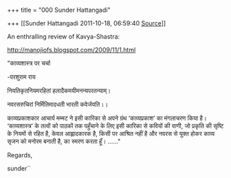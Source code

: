 +++
title = "000 Sunder Hattangadi"

+++
[[Sunder Hattangadi	2011-10-18, 06:59:40 [Source](https://groups.google.com/g/samskrita/c/HXiCA0uqGjo)]]



An enthralling review of Kavya-Shastra:



<http://manojiofs.blogspot.com/2009/11/1.html>



"काव्यशास्त्र पर चर्चा

-परशुराम राय



नियतिकृतनियमरहितां हलादैकमयीमनन्यपरतन्याम्।



नवरसरुचिरां निर्मितिमादधती भारती कवेर्जयति।।



काव्यप्रकाशकार आचार्य मम्मट ने इसी कारिका से अपने ग्रंथ ‘काव्यप्रकाश’ का मंगलाचरण किया है। ‘काव्यशास्त्र’ के तत्वों को पाठकों तक पहुँचाने के लिए इसी कारिका से कवियों की वाणी, जो प्रकृति की सृष्टि के नियमों से रहित है, केवल आह्लादकारक है, किसी पर आश्रित नहीं है और नवरस से युक्त होकर काव्य सृजन को मनोरम बनाती है, का स्मरण करता हूँ। ......"





Regards,



sunder``

  



